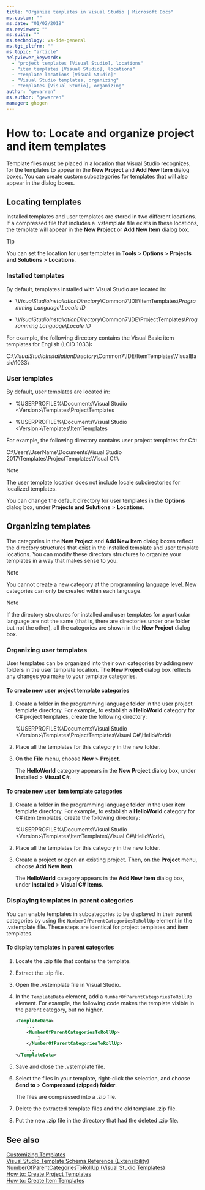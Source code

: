 ```yaml
---
title: "Organize templates in Visual Studio | Microsoft Docs"
ms.custom: ""
ms.date: "01/02/2018"
ms.reviewer: ""
ms.suite: ""
ms.technology: vs-ide-general
ms.tgt_pltfrm: ""
ms.topic: "article"
helpviewer_keywords: 
  - "project templates [Visual Studio], locations"
  - "item templates [Visual Studio], locations"
  - "template locations [Visual Studio]"
  - "Visual Studio templates, organizing"
  - "templates [Visual Studio], organizing"
author: "gewarren"
ms.author: "gewarren"
manager: ghogen
---
```

# How to: Locate and organize project and item templates

Template files must be placed in a location that Visual Studio recognizes, for the templates to appear in the **New Project** and **Add New Item** dialog boxes. You can create custom subcategories for templates that will also appear in the dialog boxes.

## Locating templates

Installed templates and user templates are stored in two different locations. If a compressed file that includes a .vstemplate file exists in these locations, the template will appear in the **New Project** or **Add New Item** dialog box.

> [!TIP]
> You can set the location for user templates in **Tools** > **Options** > **Projects and Solutions** > **Locations**.

### Installed templates

By default, templates installed with Visual Studio are located in:

- \\*VisualStudioInstallationDirectory*\Common7\IDE\ItemTemplates\\*Programming Language*\\*Locale ID*

- \\*VisualStudioInstallationDirectory*\Common7\IDE\ProjectTemplates\\*Programming Language*\\*Locale ID*

For example, the following directory contains the Visual Basic item templates for English (LCID 1033):

   C:\\*VisualStudioInstallationDirectory*\Common7\IDE\ItemTemplates\VisualBasic\1033\

### User templates

By default, user templates are located in:

- %USERPROFILE%\Documents\Visual Studio \<Version\>\Templates\ProjectTemplates

- %USERPROFILE%\Documents\Visual Studio \<Version\>\Templates\ItemTemplates

For example, the following directory contains user project templates for C#:

   C:\Users\UserName\Documents\Visual Studio 2017\Templates\ProjectTemplates\Visual C#\

> [!NOTE]
> The user template location does not include locale subdirectories for localized templates.

You can change the default directory for user templates in the **Options** dialog box, under **Projects and Solutions** > **Locations**.

## Organizing templates

The categories in the **New Project** and **Add New Item** dialog boxes reflect the directory structures that exist in the installed template and user template locations. You can modify these directory structures to organize your templates in a way that makes sense to you.

> [!NOTE]
> You cannot create a new category at the programming language level. New categories can only be created within each language.

> [!NOTE]
> If the directory structures for installed and user templates for a particular language are not the same (that is, there are directories under one folder but not the other), all the categories are shown in the **New Project** dialog box.

### Organizing user templates

User templates can be organized into their own categories by adding new folders in the user template location. The **New Project** dialog box reflects any changes you make to your template categories.

#### To create new user project template categories

1. Create a folder in the programming language folder in the user project template directory. For example, to establish a **HelloWorld** category for C# project templates, create the following directory:

    \%USERPROFILE%\Documents\Visual Studio \<Version\>\Templates\ProjectTemplates\Visual C#\HelloWorld\

1. Place all the templates for this category in the new folder.

1. On the **File** menu, choose **New** > **Project**.

   The **HelloWorld** category appears in the **New Project** dialog box, under **Installed** > **Visual C#**.

#### To create new user item template categories

1. Create a folder in the programming language folder in the user item template directory. For example, to establish a **HelloWorld** category for C# item templates, create the following directory:

    \%USERPROFILE%\Documents\Visual Studio \<Version\>\Templates\ItemTemplates\Visual C#\HelloWorld\

1. Place all the templates for this category in the new folder.

1. Create a project or open an existing project. Then, on the **Project** menu, choose **Add New Item**.

   The **HelloWorld** category appears in the **Add New Item** dialog box, under **Installed** > **Visual C# Items**.

### Displaying templates in parent categories

You can enable templates in subcategories to be displayed in their parent categories by using the `NumberOfParentCategoriesToRollUp` element in the .vstemplate file. These steps are identical for project templates and item templates.

#### To display templates in parent categories

1. Locate the .zip file that contains the template.

1. Extract the .zip file.

1. Open the .vstemplate file in Visual Studio.

1. In the `TemplateData` element, add a `NumberOfParentCategoriesToRollUp` element. For example, the following code makes the template visible in the parent category, but no higher.

    ```xml
    <TemplateData>
        ...
        <NumberOfParentCategoriesToRollUp>
            1
        </NumberOfParentCategoriesToRollUp>
        ...
    </TemplateData>
    ```

1. Save and close the .vstemplate file.

1. Select the files in your template, right-click the selection, and choose **Send to** > **Compressed (zipped) folder**.

   The files are compressed into a .zip file.

1. Delete the extracted template files and the old template .zip file.

1. Put the new .zip file in the directory that had the deleted .zip file.

## See also

[Customizing Templates](../ide/customizing-project-and-item-templates.md)  
[Visual Studio Template Schema Reference (Extensibility)](../extensibility/visual-studio-template-schema-reference.md)  
[NumberOfParentCategoriesToRollUp (Visual Studio Templates)](../extensibility/numberofparentcategoriestorollup-visual-studio-templates.md)  
[How to: Create Project Templates](../ide/how-to-create-project-templates.md)  
[How to: Create Item Templates](../ide/how-to-create-item-templates.md)
